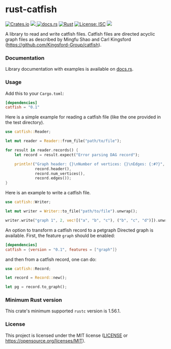 # rust-catfish
[![Crates.io](https://img.shields.io/crates/v/catfish.svg)](https://crates.io/crates/catfish)
<a href="https://github.com/Ebedthan/rust-catfish/actions?query=workflow%3A%22Continuous+Integration%22">
    <img src="https://img.shields.io/github/workflow/status/Ebedthan/rust-catfish/Continuous%20Integration?style=flat&logo=GitHub%20Actions">
</a>
[![docs.rs](https://docs.rs/catfish/badge.svg)](https://docs.rs/catfish)
[![Rust](https://img.shields.io/badge/rust-1.56.1%2B-blue.svg?maxAge=3600)](https://github.com/Ebedthan/rust-catfish)
[![License: ISC](https://img.shields.io/badge/License-MIT-blue.svg)](https://github.com/Ebedthan/rust-catfish/blob/main/LICENSE)
<a href="https://codecov.io/gh/Ebedthan/rust-catfish">
    <img src="https://codecov.io/gh/Ebedthan/rust-catfish/branch/main/graph/badge.svg">
</a>
 

A library to read and write catfish files. Catfish files are directed acyclic graph files as described by
Mingfu Shao and Carl Kingsford (https://github.com/Kingsford-Group/catfish).

### Documentation

Library documentation with examples is available on [docs.rs](https://docs.rs/catfish).


### Usage

Add this to your `Cargo.toml`:

```toml
[dependencies]
catfish = "0.1"
```

Here is a simple example for reading a catfish file (like the one provided in the test directory).

```rust
use catfish::Reader;

let mut reader = Reader::from_file("path/to/file");

for result in reader.records() {
    let record = result.expect("Error parsing DAG record");

    println!("Graph header: {}\nNumber of vertices: {}\nEdges: {:#?}",
             record.header(),
             record.num_vertices(),
             record.edges());
}
```

Here is an example to write a catfish file.

```rust
use catfish::Writer;

let mut writer = Writer::to_file("path/to/file").unwrap();

writer.write("graph 1", 2, vec![("a", "b", "c"), ("b", "c", "d")]).unwrap();
```

An option to transform a catfish record to a petgraph Directed graph is available.
First, the feature `graph` should be enabled:

```toml
[dependencies]
catfish = {version = "0.1", features = ["graph"]}
```

and then from a catfish record, one can do:

```rust
use catfish::Record;

let record = Record::new();

let pg = record.to_graph();
```

### Minimum Rust version
This crate's minimum supported `rustc` version is 1.56.1.

### License
This project is licensed under the MIT license ([LICENSE](https://github.com/Ebedthan/rust-catfish/blob/main/LICENSE) or https://opensource.org/licenses/MIT).